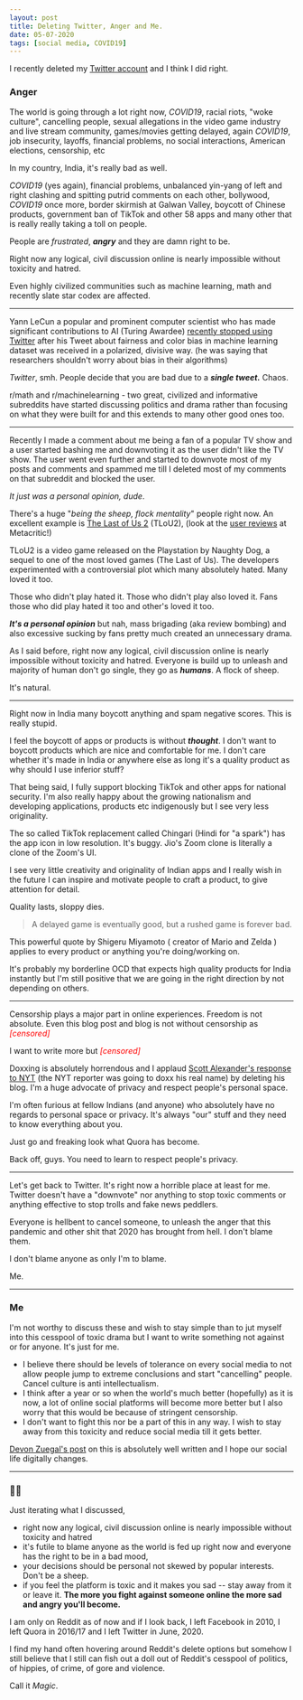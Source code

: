 ```yaml
---
layout: post
title: Deleting Twitter, Anger and Me.
date: 05-07-2020
tags: [social media, COVID19]
---
```



I recently deleted my [Twitter account](https://www.twitter.com/sudoankit) and I think I did right.

### Anger

The world is going through a lot right now, *COVID19*, racial riots, "woke culture", cancelling people, sexual allegations in the video game industry and live stream community, games/movies getting delayed, again *COVID19*, job insecurity, layoffs, financial problems, no social interactions, American elections, censorship, etc

In my country, India, it's really bad as well. 

*COVID19* (yes again), financial problems, unbalanced yin-yang of left and right clashing and spitting putrid comments on each other, bollywood, *COVID19* once more, border skirmish at Galwan Valley, boycott of Chinese products, government ban of TikTok and other 58 apps and many other that is really really taking a toll on people.

People are *frustrated*, ***angry*** and they are damn right to be. 

Right now any logical, civil discussion online is nearly impossible without toxicity and hatred. 

Even highly civilized communities such as machine learning, math and recently slate star codex are affected. 

---

Yann LeCun a popular and prominent computer scientist who has made significant contributions to AI (Turing Awardee) [recently stopped using Twitter](https://news.ycombinator.com/item?id=23696427) after his Tweet about fairness and color bias in machine learning dataset was received in a polarized, divisive way.  (he was saying that researchers shouldn't worry about bias in their algorithms)

*Twitter*, smh. People decide that you are bad due to a ***single tweet.*** Chaos.

r/math and r/machinelearning - two great, civilized and informative subreddits have started discussing politics and drama rather than focusing on what they were built for and this extends to many other good ones too.

---

Recently I made a comment about me being a fan of a popular TV show and a user started bashing me and downvoting it as the user didn't like the TV show. The user went even further and started to downvote most of my posts and comments and spammed me till I deleted most of my comments on that subreddit and blocked the user. 

*It just was a personal opinion, dude*.

There's a huge "*being the sheep, flock mentality*" people right now. An excellent example is [The Last of Us 2](https://en.wikipedia.org/wiki/The_Last_of_Us_Part_II) (TLoU2), (look at the [user reviews](https://www.metacritic.com/game/playstation-4/the-last-of-us-part-ii?ref=hp) at Metacritic!)

TLoU2 is a video game released on the Playstation by Naughty Dog, a sequel to one of the most loved games (The Last of Us). The developers experimented with a controversial plot which many absolutely hated. Many loved it too.

Those who didn't play hated it. Those who didn't play also loved it. Fans those who did play hated it too and other's loved it too. 

***It's a personal opinion*** but nah, mass brigading (aka review bombing) and also excessive sucking by fans pretty much created an unnecessary drama.

As I said before, right now any logical, civil discussion online is nearly impossible without toxicity and hatred. Everyone is build up to unleash and majority of human don't go single, they go as ***humans***. A flock of sheep. 

It's natural. 

---

Right now in India many boycott anything and spam negative scores. This is really stupid.

I feel the boycott of apps or products is without ***thought***. I don't want to boycott products which are nice and comfortable for me. I don't care whether it's made in India or anywhere else as long it's a quality product as why should I use inferior stuff?

That being said, I fully support blocking TikTok and other apps for national security. I'm also really happy about the growing nationalism and developing applications, products etc indigenously but I see very less originality. 

The so called TikTok replacement called Chingari (Hindi for "a spark") has the app icon in low resolution. It's buggy. Jio's Zoom clone is literally a clone of the Zoom's UI. 

I see very little creativity and originality of Indian apps and I really wish in the future I can inspire and motivate people to craft a product, to give attention for detail. 

Quality lasts, sloppy dies. 

> A delayed game is eventually good, but a rushed game is forever bad.

This powerful quote by Shigeru Miyamoto  ( creator of Mario and Zelda ) applies to every product or anything you're doing/working on.

It's probably my borderline OCD that expects high quality products for India instantly but I'm still positive that we are going in the right direction by not depending on others.

---

Censorship plays a major part in online experiences. Freedom is not absolute. Even this blog post and blog is not without censorship as <font color="red"><i>[censored]</i></font>

I want to write more but <font color="red"><i>[censored]</i></font>

Doxxing is absolutely horrendous and I applaud [Scott Alexander's response to NYT](https://slatestarcodex.com) (the NYT reporter was going to doxx his real name) by deleting his blog. I'm a huge advocate of privacy and respect people's personal space.

I'm often furious at fellow Indians (and anyone) who absolutely have no regards to personal space or privacy. It's always "our" stuff and they need to know everything about you. 

Just go and freaking look what Quora has become.

Back off, guys. You need to learn to respect people's privacy. 

---

Let's get back to Twitter. It's right now a horrible place at least for me. Twitter doesn't have a "downvote" nor anything to stop toxic comments or anything effective to stop trolls and fake news peddlers. 

Everyone is hellbent to cancel someone, to unleash the anger that this pandemic and other shit that 2020 has brought from hell. I don't blame them. 

I don't blame anyone as only I'm to blame. 

Me.

---

### Me

I'm not worthy to discuss these and wish to stay simple than to jut myself into this cesspool of toxic drama but I want to write something not against or for anyone. It's just for me.

- I believe there should be levels of tolerance on every social media to not allow people jump to extreme conclusions and start "cancelling" people. Cancel culture is anti intellectualism.
- I think after a year or so when the world's much better (hopefully) as it is now, a lot of online social platforms will become more better but I also worry that this would be because of stringent censorship. 
- I don't want to fight this nor be a part of this in any way. I wish to stay away from this toxicity and reduce social media till it gets better.

[Devon Zuegal's post](https://devonzuegel.com/post/the-silence-is-deafening) on this is absolutely well written and I hope our social life digitally changes. 

---

### 👋🏽

Just iterating what I discussed, 

- right now any logical, civil discussion online is nearly impossible without toxicity and hatred
- it's futile to blame anyone as the world is fed up right now and everyone has the right to be in a bad mood, 
- your decisions should be personal not skewed by popular interests. Don't be a sheep.
- if you feel the platform is toxic and it makes you sad -- stay away from it or leave it. **The more you fight against someone online the more sad and angry you'll become.**

I am only on Reddit as of now and if I look back, I left Facebook in 2010, I left Quora in 2016/17 and I left Twitter in June, 2020.

I find my hand often hovering around Reddit's delete options but somehow I still believe that I still can fish out a doll out of Reddit's cesspool of politics, of hippies, of crime, of gore and violence. 

Call it *Magic*.
